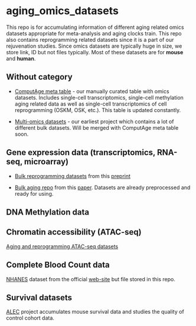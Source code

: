 # aging_omics_datasets
This repo is for accumulating information of different aging related omics datasets appropriate for meta-analysis and aging clocks train. This repo also contains reprogramming related datasets since it is a part of our rejuvenation studies. Since omics datasets are typically huge in size, we store link, ID but not files typically. Most of these datasets are for **mouse** and **human**. 

## Without category
* [ComputAge meta table](https://docs.google.com/spreadsheets/d/1U_4lqknpwR2K2RVDHsfEFpItcFzlKsR_qfsmGfdT7yo/edit?usp=sharing) - our manually curated table with omics datasets. Includes single-cell transcriptomics, single-cell methylation aging related data as well as single-cell transcriptomics of cell reprogramming (OSKM, OSK, etc.). This table is updated constantly.

* [Multi-omics datasets](https://docs.google.com/spreadsheets/d/1a_MTNCV7G4nr9OPG3voLud9s-RKYciby/edit?usp=sharing&ouid=108039439571736576899&rtpof=true&sd=true) - our earliest project which contains a lot of different bulk datasets. Will be merged with ComputAge meta table soon.

## Gene expression data (transcriptomics, RNA-seq, microarray)

* [Bulk reprogramming datasets](https://docs.google.com/spreadsheets/d/1Bz7zqhSpj9WNFMuPblx38hWkoA--x5qIR9nZgDXNoHE/edit?usp=sharing) from this [preprint](https://www.biorxiv.org/content/10.1101/2022.12.12.520058v1)

* [Bulk aging repo](https://github.com/maglab/AgeingSignatures2020_supplementary) from this [paper](https://www.aging-us.com/article/202648/text). Datasets are already preprocessed and ready for using.

## DNA Methylation data

## Chromatin accessibility (ATAC-seq)

[Aging and reprogramming ATAC-seq datasets](https://docs.google.com/spreadsheets/d/1ulIAA2LvLKxrsQ5j9nAqgVfIZqu9Hbf2VWr_f44D9tA/edit?usp=sharing)

## Complete Blood Count data

[NHANES]() dataset from the official [web-site](https://www.cdc.gov/nchs/nhanes/) but file stored in this repo.

## Survival datasets

[ALEC](https://www.longevite-sante.org/ALEC/) project accumulates mouse survival data and studies the quality of control cohort data.
